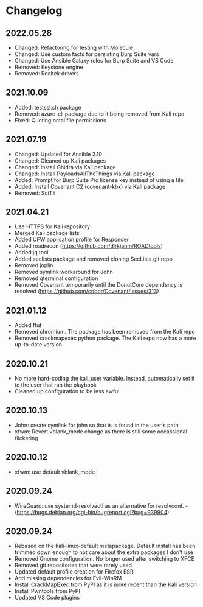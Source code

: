 # Changelog

## 2022.05.28
- Changed: Refactoring for testing with Molecule
- Changed: Use custom facts for persisting Burp Suite vars
- Changed: Use Ansible Galaxy roles for Burp Suite and VS Code
- Removed: Keystone engine
- Removed: Realtek drivers

## 2021.10.09

- Added: testssl.sh package
- Removed: azure-cli package due to it being removed from Kali repo
- Fixed: Quoting octal file permissions

## 2021.07.19

- Changed: Updated for Ansible 2.10
- Changed: Cleaned up Kali packages
- Changed: Install Ghidra via Kali package
- Changed: Install PayloadsAllTheThings via Kali package
- Added: Prompt for Burp Suite Pro license key instead of using a file
- Added: Install Covenant C2 (covenant-kbx) via Kali package
- Removed: SciTE

## 2021.04.21

- Use HTTPS for Kali repository
- Merged Kali package lists
- Added UFW application profile for Responder
- Added roadrecon (https://github.com/dirkjanm/ROADtools)
- Added jq tool
- Added seclists package and removed cloning SecLists git repo
- Removed joplin
- Removed symlink workaround for John
- Removed qterminal configuration
- Removed Covenant temporarily until the DonutCore dependency is resolved (https://github.com/cobbr/Covenant/issues/313)

## 2021.01.12

- Added ffuf
- Removed chromium. The package has been removed from the Kali repo
- Removed crackmapexec python package. The Kali repo now has a more up-to-date version

## 2020.10.21

- No more hard-coding the kali_user variable. Instead, automatically set it to the user that ran the playbook
- Cleaned up configuration to be less awful

## 2020.10.13

- John: create symlink for john so that is is found in the user's path
- xfwm: Revert vblank_mode change as there is still some occassional flickering

## 2020.10.12

- xfwm: use default vblank_mode

## 2020.09.24

- WireGuard: use systemd-resolvectl as an alternative for resolvconf. - (https://bugs.debian.org/cgi-bin/bugreport.cgi?bug=939904)

## 2020.09.24

- Rebased on the kali-linux-default metapackage. Default install has been trimmed down enough to not care about the extra packages I don't use
- Removed Gnome configuration. No longer used after switching to XFCE
- Removed git repositories that were rarely used
- Updated default profile creation for Firefox ESR
- Add missing dependencies for Evil-WinRM
- Install CrackMapExec from PyPI as it is more recent than the Kali version
- Install Pwntools from PyPI
- Updated VS Code plugins
